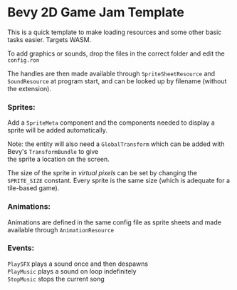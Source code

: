 # Bevy 2D Game Jam Template

This is a quick template to make loading resources and some other basic tasks easier.
Targets WASM.

To add graphics or sounds, drop the files in the correct folder and edit the `config.ron`

The handles are then made available through `SpriteSheetResource` and `SoundResource` at program start, and can be looked up by filename (without the extension).

### Sprites:
Add a `SpriteMeta` component and the components needed to display a sprite will be added automatically.

Note: the entity will also need a `GlobalTransform` which can be added with Bevy's `TransformBundle` to give  
the sprite a location on the screen.

The size of the sprite in *virtual pixels* can be set by changing the `SPRITE_SIZE` constant. Every sprite is the same size (which is adequate for a tile-based game).

### Animations:

Animations are defined in the same config file as sprite sheets and made available through `AnimationResource`

### Events:
`PlaySFX` plays a sound once and then despawns  
`PlayMusic` plays a sound on loop indefinitely  
`StopMusic` stops the current song
